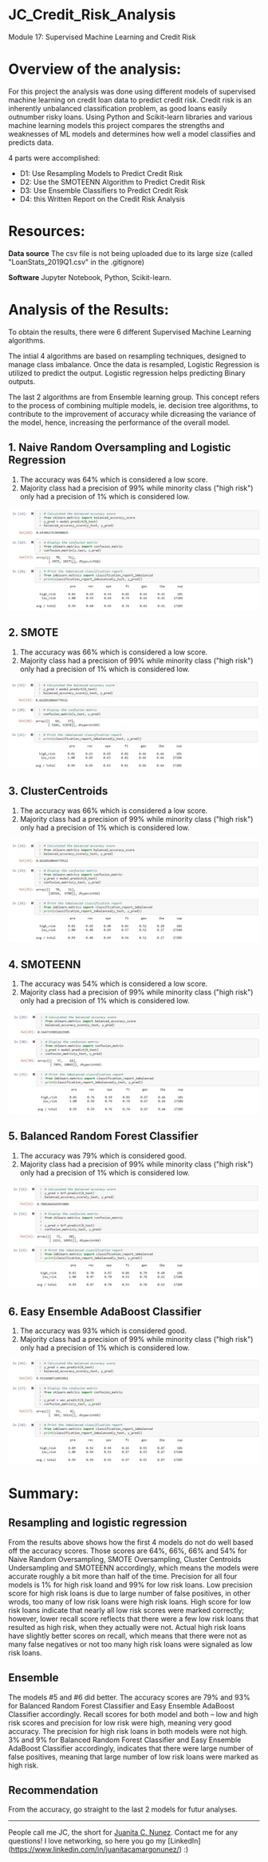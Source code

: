 # JC_Credit_Risk_Analysis
Module 17: Supervised Machine Learning and Credit Risk

# Overview of the analysis:

For this project the analysis was done using different models of supervised machine learning on credit loan data to predict credit risk. Credit risk is an inherently unbalanced classification problem, as good loans easily outnumber risky loans. Using Python and Scikit-learn libraries and various machine learning models this project compares the strengths and weaknesses of ML models and determines how well a model classifies and predicts data.

4 parts were accomplished:

- D1: Use Resampling Models to Predict Credit Risk
- D2: Use the SMOTEENN Algorithm to Predict Credit Risk
- D3: Use Ensemble Classifiers to Predict Credit Risk
- D4: this Written Report on the Credit Risk Analysis

# Resources:
 
  **Data source** The csv file is not being uploaded due to its large size (called "LoanStats_2019Q1.csv" in the .gitignore)

  **Software** Jupyter Notebook, Python, Scikit-learn.

# Analysis of the Results:

To obtain the results, there were 6 different Supervised Machine Learning algorithms.

The intial 4 algorithms are based on resampling techniques, designed to manage class imbalance. Once the data is resampled, Logistic Regression is utilized to predict the output. Logistic regression helps predicting Binary outputs.

The last 2 algorithms are from Ensemble learning group. This concept refers to the process of combining multiple models, ie. decision tree algorithms, to contribute to the improvement of accuracy while dicreasing the variance of the model, hence, increasing the performance of the overall model.

## 1. Naive Random Oversampling and Logistic Regression

1. The accuracy was 64% which is considered a low score.
2. Majority class had a precision of 99% while minority class ("high risk") only had a precision of 1% which is considered low.

![Naive Random Oversampling and Logistic Regression](/Resources/1_1.jpg)

## 2. SMOTE

1. The accuracy was 66% which is considered a low score.
2. Majority class had a precision of 99% while minority class ("high risk") only had a precision of 1% which is considered low.

![SMOTE](/Resources/1_2.jpg)

## 3. ClusterCentroids

1. The accuracy was 66% which is considered a low score.
2. Majority class had a precision of 99% while minority class ("high risk") only had a precision of 1% which is considered low.

![ClusterCentroids](/Resources/1_3.jpg)

## 4. SMOTEENN
1. The accuracy was 54% which is considered a low score.
2. Majority class had a precision of 99% while minority class ("high risk") only had a precision of 1% which is considered low.

![SMOTEENN](/Resources/1_4.jpg)

## 5. Balanced Random Forest Classifier

1. The accuracy was 79% which is considered good.
2. Majority class had a precision of 99% while minority class ("high risk") only had a precision of 1% which is considered low.

![Balanced Random Forest Classifier](/Resources/1_5.jpg)

## 6. Easy Ensemble AdaBoost Classifier

1. The accuracy was 93% which is considered good.
2. Majority class had a precision of 99% while minority class ("high risk") only had a precision of 1% which is considered low.

![Easy Ensemble AdaBoost Classifier](/Resources/1_6.jpg)

# Summary:

## Resampling and logistic regression

From the results above shows how the first 4 models do not do well based off the accuracy scores. Those scores are 64%, 66%, 66% and 54% for Naive Random Oversampling, SMOTE Oversampling, Cluster Centroids Undersampling and SMOTEENN accordingly, which means the models were accurate roughly a bit more than half of the time.
Precision for all four models is 1% for high risk loand and 99% for low risk loans. Low precision score for high risk loans is due to large number of false positives, in other wrods, too many of low risk loans were high risk loans. High score for low risk loans indicate that nearly all low risk scores were marked correctly; however, lower recall score reflects that there were a few low risk loans that resulted as high risk, when they actually were not. Actual high risk loans have slightly better scores on recall, which means that there were not as many false negatives or not too many high risk loans were signaled as low risk loans.

## Ensemble

The models #5 and #6 did better. The accuracy scores are 79% and 93% for Balanced Random Forest Classifier and Easy Ensemble AdaBoost Classifier accordingly. Recall scores for both model and both – low and high risk scores and precision for low risk were high, meaning very good accuracy. The precision for high risk loans in both models were not high. 3% and 9% for Balanced Random Forest Classifier and Easy Ensemble AdaBoost Classifier accordingly, indicates that there were large number of false positives, meaning that large number of low risk loans were marked as high risk.

## Recommendation

From the accuracy, go straight to the last 2 models for futur analyses.

_______


People call me JC, the short for [Juanita C. Nunez](https://www.linkedin.com/in/juanitacamargonunez/). Contact me for any questions! I love networking, so here you go  my [LinkedIn] (https://www.linkedin.com/in/juanitacamargonunez/) :)


